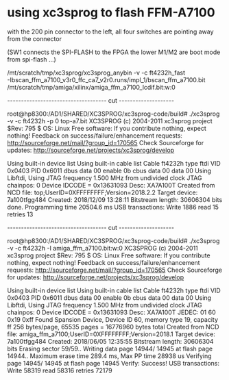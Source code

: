 # using xc3sprog to flash FFM-A7100

with the 200 pin connector to the left, all four switches are pointing
away from the connector

(SW1 connects the SPI-FLASH to the FPGA
the lower M1/M2 are boot mode from spi-flash ...)

/mt/scratch/tmp/xc3sprog/xc3sprog_anybin -v -c ft4232h_fast \
-Ibscan_ffm_a7100_v3r0_ffc_ca7_v2r0.runs/impl_1/bscan_ffm_a7100.bit \
/mt/scratch/tmp/amiga/xilinx/amiga_ffm_a7100_lcdif.bit:w:0

------------------------------------ cut --------------------

root@hp8300:/AD1/SHARED/XC3SPROG/xc3sprog-code/build# ./xc3sprog -v -c
ft4232h -p 0 top-a7.bit
XC3SPROG (c) 2004-2011 xc3sprog project $Rev: 795 $ OS: Linux
Free software: If you contribute nothing, expect nothing!
Feedback on success/failure/enhancement requests:
        http://sourceforge.net/mail/?group_id=170565
Check Sourceforge for updates:
        http://sourceforge.net/projects/xc3sprog/develop

Using built-in device list
Using built-in cable list
Cable ft4232h type ftdi VID 0x0403 PID 0x6011 dbus data 00 enable 0b
cbus data 00 data 00
Using Libftdi, Using JTAG frequency   1.500 MHz from undivided clock
JTAG chainpos: 0 Device IDCODE = 0x13631093     Desc: XA7A100T
Created from NCD file: top;UserID=0XFFFFFFFF;Version=2018.2.2
Target device: 7a100tfgg484
Created: 2018/12/09 13:28:11
Bitstream length: 30606304 bits
done. Programming time 20504.6 ms
USB transactions: Write 1886 read 15 retries 13

------------------------------------ cut --------------------


root@hp8300:/AD1/SHARED/XC3SPROG/xc3sprog-code/build# ./xc3sprog -v -c
ft4232h -I amiga_ffm_a7100.bit:w:0
XC3SPROG (c) 2004-2011 xc3sprog project $Rev: 795 $ OS: Linux
Free software: If you contribute nothing, expect nothing!
Feedback on success/failure/enhancement requests:
        http://sourceforge.net/mail/?group_id=170565
Check Sourceforge for updates:
        http://sourceforge.net/projects/xc3sprog/develop

Using built-in device list
Using built-in cable list
Cable ft4232h type ftdi VID 0x0403 PID 0x6011 dbus data 00 enable 0b
cbus data 00 data 00
Using Libftdi, Using JTAG frequency   1.500 MHz from undivided clock
JTAG chainpos: 0 Device IDCODE = 0x13631093     Desc: XA7A100T
JEDEC: 01 60 0x19 0xff
Found Spansion Device, Device ID 60, memory type 19, capacity ff
256 bytes/page, 65535 pages = 16776960 bytes total
Created from NCD file: amiga_ffm_a7100;UserID=0XFFFFFFFF;Version=2018.1
Target device: 7a100tfgg484
Created: 2018/06/05 12:35:55
Bitstream length: 30606304 bits
Erasing sector 59/59..  Writing data page  14944/ 14945 at flash page
14944..
Maximum erase time 289.4 ms, Max PP time 28938 us
Verifying page  14945/ 14945 at flash page  14945
Verify: Success!
USB transactions: Write 58319 read 58316 retries 72179
